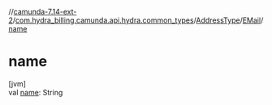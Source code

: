 //[camunda-7.14-ext-2](../../../../index.md)/[com.hydra_billing.camunda.api.hydra.common_types](../../index.md)/[AddressType](../index.md)/[EMail](index.md)/[name](name.md)

# name

[jvm]\
val [name](name.md): String
